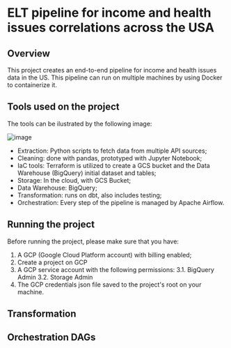 # ELT pipeline for income and health issues correlations across the USA

## Overview
This project creates an end-to-end pipeline for income and health issues data in the US. This pipeline can run on multiple machines by using Docker to containerize it.

## Tools used on the project
The tools can be ilustrated by the following image:

![image](https://github.com/user-attachments/assets/c16db90b-888b-4a86-84e7-a01c2f808283)

- Extraction: Python scripts to fetch data from multiple API sources;
- Cleaning: done with pandas, prototyped with Jupyter Notebook;
- IaC tools: Terraform is utilized to create a GCS bucket and the Data Warehouse (BigQuery) initial dataset and tables;
- Storage: In the cloud, with GCS Bucket;
- Data Warehouse: BigQuery;
- Transformation: runs on dbt, also includes testing;
- Orchestration: Every step of the pipeline is managed by Apache Airflow.

## Running the project
Before running the project, please make sure that you have:
1. A GCP (Google Cloud Platform account) with billing enabled;
2. Create a project on GCP 
3. A GCP service account with the following permissions:
   3.1. BigQuery Admin
   3.2. Storage Admin
4. The GCP credentials json file saved to the project's root on your machine.

## Transformation 

## Orchestration DAGs


